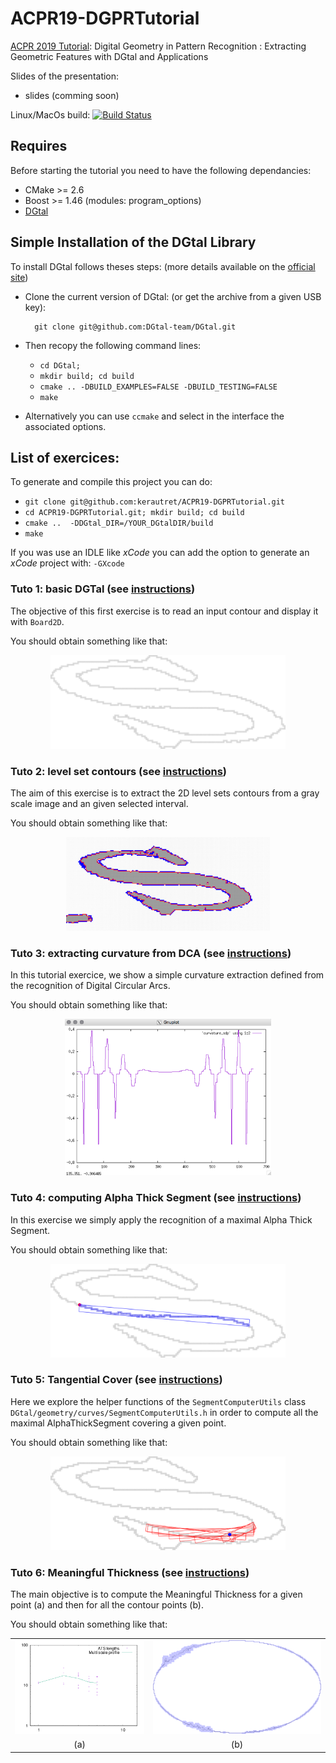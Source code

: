 # ACPR19-DGPRTutorial
[ACPR 2019 Tutorial](https://kerautret.github.io/ACPR19-DGPRTutorial/):  Digital Geometry in Pattern Recognition : Extracting Geometric Features with DGtal and Applications

Slides of the presentation:

  - slides (comming soon)



Linux/MacOs build: [![Build Status](https://travis-ci.org/kerautret/ACPR19-DGPRTutorial.svg?branch=master)](https://travis-ci.org/kerautret/ACPR19-DGPRTutorial)



## Requires
Before starting the tutorial you need to have the following dependancies:

  - CMake >= 2.6
  - Boost >= 1.46 (modules: program_options)
  - [DGtal](https://github.com/DGtal-team/DGtal)



## Simple Installation of the DGtal Library 

To install DGtal follows theses steps: (more details available on the [official site](http://www.dgtal.org))

 - Clone the current version of DGtal: (or get the archive from a given USB key):
    ```
      git clone git@github.com:DGtal-team/DGtal.git
    ```
 
 - Then recopy the following command lines: 
   - `cd DGtal;` 
   - `mkdir build; cd build`
   - `cmake .. -DBUILD_EXAMPLES=FALSE -DBUILD_TESTING=FALSE`
   - `make`
 
 - Alternatively you can use `ccmake` and select in the interface the associated options.
 
 




## List of exercices:

To generate and compile this project you can do:

  - `git clone git@github.com:kerautret/ACPR19-DGPRTutorial.git `
  - `cd ACPR19-DGPRTutorial.git; mkdir build; cd build`
  - `cmake ..  -DDGtal_DIR=/YOUR_DGtalDIR/build`
  - `make`
  
  
If you was use an IDLE like *xCode* you can add the option to generate an *xCode* project with:  `-GXcode`
  


### Tuto 1: basic DGTal (see [instructions](tuto1_baseDGtal/README.md))
The objective of this first exercise is to read an input contour and display it with `Board2D`.

You should obtain something like that:
<center>
<a href="tuto1_baseDGtal/results/res.png"><img height=150 src="tuto1_baseDGtal/results/res.png"></a>
</center>


### Tuto 2: level set contours (see [instructions](tuto2_LSC/README.md))

The aim of this exercise is to extract the 2D level sets contours from
a gray scale image and an given selected interval.

You should obtain something like that:
<center>
<a href="tuto2_LSC/results/res.png"><img height=150 src="tuto2_LSC/results/res.png"></a>
</center>


### Tuto 3: extracting curvature from DCA (see [instructions](tuto3_curvatures/README.md))
In this tutorial exercice, we show a simple curvature extraction
defined from the recognition of Digital Circular Arcs.


You should obtain something like that:
<center>
<a href="tuto3_curvatures/results/res.png"><img height=250 src="tuto3_curvatures/results/res.png"></a>
</center>


### Tuto 4: computing Alpha Thick Segment (see [instructions](tuto4_compATS/README.md))
In this exercise we simply apply the recognition of a maximal Alpha Thick Segment.


You should obtain something like that:
<center>
<a href="tuto4_compATS/results/res.png"><img height=150 src="tuto4_compATS/results/res.png"></a>
</center>


### Tuto 5: Tangential Cover (see [instructions](tuto5_compATSTC/README.md))
Here  we explore the helper functions of the `SegmentComputerUtils` class `DGtal/geometry/curves/SegmentComputerUtils.h` in order to compute all the maximal AlphaThickSegment covering a given point.


You should obtain something like that:
<center>
<a href="tuto5_compATSTC/results/res.png"><img height=150 src="tuto5_compATSTC/results/res.png"></a>
</center>



### Tuto 6: Meaningful Thickness  (see [instructions](tuto6_compMT/README.md))

The main objective is to compute the Meaningful Thickness for a given point (a) and then for all the contour points (b).

You should obtain something like that:
<center>
<table>
<tr>
<td ><a href="tuto6_compMT/results/res1.png"><img height=150 src="tuto6_compMT/results/res1.png"></a></td>
<td ><a href="tuto6_compMT/results/res2.png"><img height=150 src="tuto6_compMT/results/res2.png"></a></td>
</tr>
<tr>
<td align="center" >(a)</td>
<td align="center" >(b)</td>
</tr>

</center>






